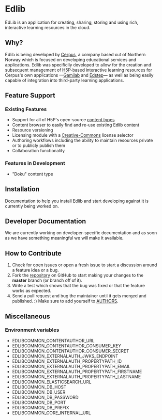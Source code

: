 # Edlib

EdLib is an application for creating, sharing, storing and using rich, interactive learning resources in the cloud.

## Why?

Edlib is being developed by [Cerpus](https://cerpus.com/), a company based out of Northern Norway which is focused on developing educational services and applications. Edlib was specificlly developed to allow for the creation and subsequent management of [H5P](https://h5p.org/)-based interactive learning resources for Cerpus's own applications &mdash;[Gamilab](https://gamilab.com/) and [Edstep](https://edstep.com/)&mdash; as well as being easily capable of integration into third-party learning applications. 

## Feature Support

### Existing Features

* Support for all of H5P's open-source [content types](https://h5p.org/content-types-and-applications)
* Content browser to easily find and re-use existing Edlib content
* Resource versioning
* Licensing module with a [Creative-Commons](https://creativecommons.org/) license selector
* Authoring workflows including the ability to maintain resources private or to publicly publish them
* Collaboration functionality 

### Features in Development

* &quot;Doku&quot; content type 

## Installation

Documentation to help you install Edlib and start developing against it is currently being worked on.

## Developer Documentation

We are currently working on developer-specific documentation and as soon as we have something meaningful we will make it available. 

## How to Contribute

1. Check for open issues or open a fresh issue to start a discussion around a feature idea or a bug.
2. Fork the [repository](https://github.com/cerpus/Edlib) on GitHub to start making your changes to the **master** branch (or branch off of it).
3. Write a test which shows that the bug was fixed or that the feature works as expected.
4. Send a pull request and bug the maintainer until it gets merged and published. :) Make sure to add yourself to [AUTHORS](https://github.com/cerpus/Edlib/blob/master/AUTHORS.md).

## Miscellaneous

### Environment variables

- EDLIBCOMMON_CONTENTAUTHOR_URL
- EDLIBCOMMON_CONTENTAUTHOR_CONSUMER_KEY
- EDLIBCOMMON_CONTENTAUTHOR_CONSUMER_SECRET
- EDLIBCOMMON_EXTERNALAUTH_JWKS_ENDPOINT
- EDLIBCOMMON_EXTERNALAUTH_PROPERTYPATH_ID
- EDLIBCOMMON_EXTERNALAUTH_PROPERTYPATH_EMAIL
- EDLIBCOMMON_EXTERNALAUTH_PROPERTYPATH_FIRSTNAME
- EDLIBCOMMON_EXTERNALAUTH_PROPERTYPATH_LASTNAME
- EDLIBCOMMON_ELASTICSEARCH_URL
- EDLIBCOMMON_DB_HOST
- EDLIBCOMMON_DB_USER
- EDLIBCOMMON_DB_PASSWORD
- EDLIBCOMMON_DB_PORT
- EDLIBCOMMON_DB_PREFIX
- EDLIBCOMMON_CORE_INTERNAL_URL
